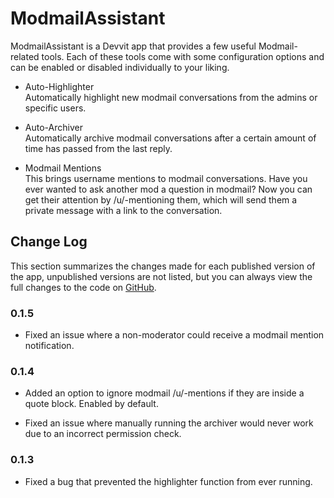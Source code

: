 # ModmailAssistant

ModmailAssistant is a Devvit app that provides a few useful Modmail-related tools. Each of these tools come with some configuration options and can be enabled or disabled individually to your liking.

* Auto-Highlighter  
  Automatically highlight new modmail conversations from the admins or specific users.

* Auto-Archiver  
  Automatically archive modmail conversations after a certain amount of time has passed from the last reply.

* Modmail Mentions  
  This brings username mentions to modmail conversations. Have you ever wanted to ask another mod a question in modmail? Now you can get their attention by /u/-mentioning them, which will send them a private message with a link to the conversation.

## Change Log

This section summarizes the changes made for each published version of the app, unpublished versions are not listed, but you can always view the full changes to the code on [GitHub](https://github.com/PitchforkAssistant/devvit-modmail-assistant).

### 0.1.5

- Fixed an issue where a non-moderator could receive a modmail mention notification.

### 0.1.4

- Added an option to ignore modmail /u/-mentions if they are inside a quote block. Enabled by default.

- Fixed an issue where manually running the archiver would never work due to an incorrect permission check.

### 0.1.3

- Fixed a bug that prevented the highlighter function from ever running.
